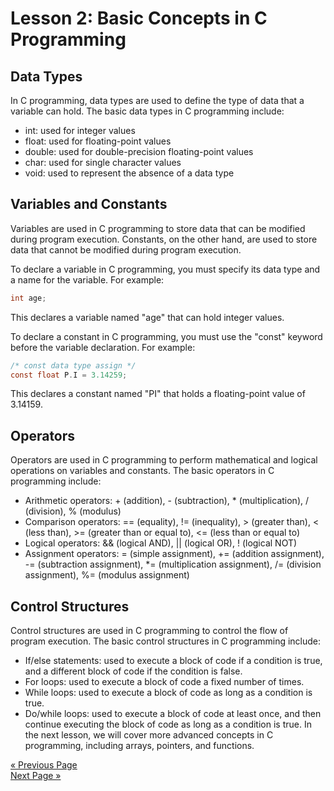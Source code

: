 # Lesson 2: Basic Concepts in C Programming
## Data Types
In C programming, data types are used to define the type of data that a variable can hold. The basic data types in C programming include:

- int: used for integer values
- float: used for floating-point values
- double: used for double-precision floating-point values
- char: used for single character values
- void: used to represent the absence of a data type

## Variables and Constants
Variables are used in C programming to store data that can be modified during program execution. Constants, on the other hand, are used to store data that cannot be modified during program execution.

To declare a variable in C programming, you must specify its data type and a name for the variable. For example:

```c
int age;

```
This declares a variable named "age" that can hold integer values.

To declare a constant in C programming, you must use the "const" keyword before the variable declaration. For example:

```c
/* const data type assign */
const float P.I = 3.14259;

```
This declares a constant named "PI" that holds a floating-point value of 3.14159.

## Operators
Operators are used in C programming to perform mathematical and logical operations on variables and constants. The basic operators in C programming include:

- Arithmetic operators: + (addition), - (subtraction), * (multiplication), / (division), % (modulus)
- Comparison operators: == (equality), != (inequality), > (greater than), < (less than), >= (greater than or equal to), <= (less than or equal to)
- Logical operators: && (logical AND), || (logical OR), ! (logical NOT)
- Assignment operators: = (simple assignment), += (addition assignment), -= (subtraction assignment), *= (multiplication assignment), /= (division assignment), %= (modulus assignment)

## Control Structures
Control structures are used in C programming to control the flow of program execution. The basic control structures in C programming include:

- If/else statements: used to execute a block of code if a condition is true, and a different block of code if the condition is false.
- For loops: used to execute a block of code a fixed number of times.
- While loops: used to execute a block of code as long as a condition is true.
- Do/while loops: used to execute a block of code at least once, and then continue executing the block of code as long as a condition is true.
In the next lesson, we will cover more advanced concepts in C programming, including arrays, pointers, and functions.





<div>
  <a style="align-text: left;" href="Lesson1/README.md" class="previous-button">&laquo; Previous Page</a>
</div>
<div>
  <a style="align-text: right;" href="Lesson3/README.md" class="next-button">Next Page &raquo;</a>
</div>
